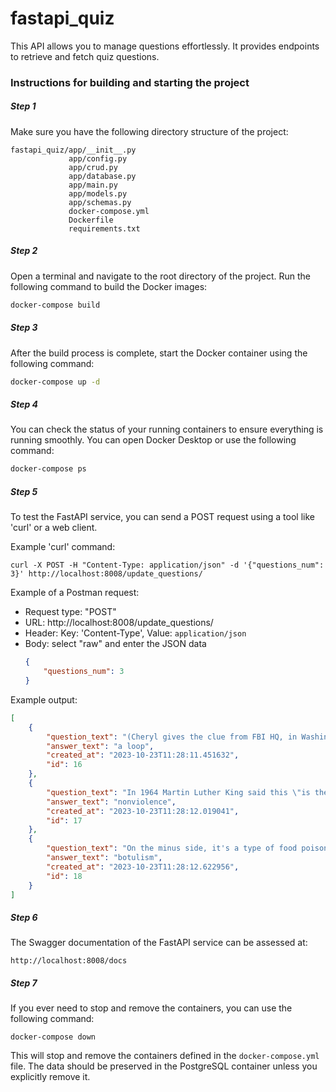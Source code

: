 # fastapi_quiz
This API allows you to manage questions effortlessly. It provides endpoints to retrieve and fetch quiz questions.

### Instructions for building and starting the project
##### Step 1
Make sure you have the following directory structure of the project:
```
fastapi_quiz/app/__init__.py
             app/config.py
             app/crud.py
             app/database.py
             app/main.py
             app/models.py
             app/schemas.py
             docker-compose.yml
             Dockerfile
             requirements.txt
```
##### Step 2
Open a terminal and navigate to the root directory of the project. 
Run the following command to build the Docker images:
```bash
docker-compose build
```
##### Step 3
After the build process is complete, start the Docker container using the following command:
```bash
docker-compose up -d
```
##### Step 4
You can check the status of your running containers to ensure everything is running smoothly. 
You can open Docker Desktop or use the following command:
```bash
docker-compose ps
```
##### Step 5
To test the FastAPI service, you can send a POST request using a tool like 'curl' or a web client.

Example 'curl' command:
```
curl -X POST -H "Content-Type: application/json" -d '{"questions_num": 3}' http://localhost:8008/update_questions/
```

Example of a Postman request:
   * Request type: "POST"
   * URL: http://localhost:8008/update_questions/
   * Header: Key: 'Content-Type', Value: `application/json`
   * Body: select "raw" and enter the JSON data
     ```json
     {
         "questions_num": 3
     }
     ```

Example output:
```json
[
    {
        "question_text": "(Cheryl gives the clue from FBI HQ, in Washington.) The three main types of fingerprint patterns are whorls, arches & this most common type",
        "answer_text": "a loop",
        "created_at": "2023-10-23T11:28:11.451632",
        "id": 16
    },
    {
        "question_text": "In 1964 Martin Luther King said this \"is the answer to the crucial political & moral questions of our time\"",
        "answer_text": "nonviolence",
        "created_at": "2023-10-23T11:28:12.019041",
        "id": 17
    },
    {
        "question_text": "On the minus side, it's a type of food poisoning; on the plus, the toxin that causes it can be used to smooth wrinkles",
        "answer_text": "botulism",
        "created_at": "2023-10-23T11:28:12.622956",
        "id": 18
    }
]
```
##### Step 6
The Swagger documentation of the FastAPI service can be assessed at:
```
http://localhost:8008/docs
```
##### Step 7
If you ever need to stop and remove the containers, you can use the following command:
```
docker-compose down
```
This will stop and remove the containers defined in the `docker-compose.yml` file. 
The data should be preserved in the PostgreSQL container unless you explicitly remove it.
